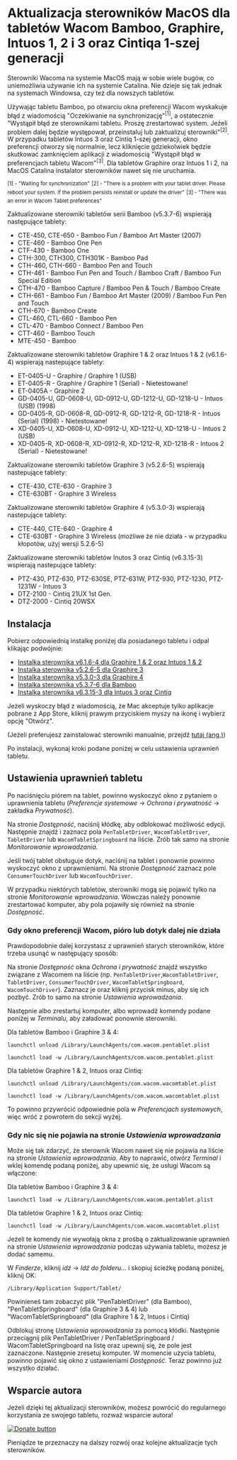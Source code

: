 # Aktualizacja sterowników MacOS dla tabletów Wacom Bamboo, Graphire, Intuos 1,  2 i 3 oraz Cintiqa 1-szej generacji

Sterowniki Wacoma na systemie MacOS mają w sobie wiele bugów, co uniemożliwia używanie ich na systemie Catalina. Nie dzieje się tak jednak na systemach Windowsa, czy też dla nowszych tabletów.

Używając tabletu Bamboo, po otwarciu okna preferencji Wacom wyskakuje błąd z wiadomością "Oczekiwanie na synchronizację"<sup>[1]</sup>, a ostatecznie "Wystąpił błąd ze sterownikami tabletu. Proszę zrestartować system. Jeżeli problem dalej będzie występował, przeinstaluj lub zaktualizuj sterowniki"<sup>[2]</sup>. W przypadku tabletów Intuos 3 oraz Cintiq 1-szej generacji, okno preferencji otworzy się normalnie, lecz kliknięcie gdziekolwiek będzie skutkować zamknięciem aplikacji z wiadomością "Wystąpił błąd w preferencjach tabletu Wacom"<sup>[3]</sup>. Dla tabletów Graphire oraz Intuos 1 i 2, na MacOS Catalina instalator sterowników nawet się nie uruchamia.

<sup>[1] - "Waiting for synchronization"</sup>
<sup>[2] - "There is a problem with your tablet driver. Please reboot your system. If the problem persists reinstall or update the driver"</sup>
<sup>[3] - "There was an error in Wacom Tablet preferences"</sup>

Zaktualizowane sterowniki tabletów serii Bamboo (v5.3.7-6) wspierają następujące tablety:

- CTE-450, CTE-650 - Bamboo Fun / Bamboo Art Master (2007)
- CTE-460 - Bamboo One Pen
- CTF-430 - Bamboo One
- CTH-300, CTH300, CTH301K - Bamboo Pad
- CTH-460, CTH-660 - Bamboo Pen and Touch
- CTH-461 - Bamboo Fun Pen and Touch / Bamboo Craft / Bamboo Fun Special Edition
- CTH-470 - Bamboo Capture / Bamboo Pen & Touch / Bamboo Create
- CTH-661 - Bamboo Fun / Bamboo Art Master (2009) / Bamboo Fun Pen and Touch
- CTH-670 - Bamboo Create
- CTL-460, CTL-660 - Bamboo Pen 
- CTL-470 - Bamboo Connect / Bamboo Pen
- CTT-460 - Bamboo Touch
- MTE-450 - Bamboo

Zaktualizowane sterowniki tabletów Graphire 1 & 2 oraz Intuos 1 & 2 (v6.1.6-4) wspierają nastepujące tablety:

- ET-0405-U - Graphire / Graphire 1 (USB)
- ET-0405-R - Graphire / Graphire 1 (Serial) - Nietestowane!
- ET-0405A - Graphire 2
- GD-0405-U, GD-0608-U, GD-0912-U, GD-1212-U, GD-1218-U - Intuos (USB) (1998)
- GD-0405-R, GD-0608-R, GD-0912-R, GD-1212-R, GD-1218-R - Intuos (Serial) (1998) - Nietestowane!
- XD-0405-U, XD-0608-U, XD-0912-U, XD-1212-U, XD-1218-U - Intuos 2 (USB)
- XD-0405-R, XD-0608-R, XD-0912-R, XD-1212-R, XD-1218-R - Intuos 2 (Serial) - Nietestowane!

Zaktualizowane sterowniki tabletów Graphire 3 (v5.2.6-5) wspierają nastepujące tablety:

- CTE-430, CTE-630 - Graphire 3
- CTE-630BT - Graphire 3 Wireless

Zaktualizowane sterowniki tabletów Graphire 4 (v5.3.0-3) wspierają nastepujące tablety:

- CTE-440, CTE-640 - Graphire 4
- CTE-630BT - Graphire 3 Wireless (możliwe że nie działa - w przypadku kłopotów, użyj wersji 5.2.6-5)

Zaktualizowane sterowniki tabletów Inutos 3 oraz Cintiq (v6.3.15-3) wspierają nastepujące tablety:

- PTZ-430, PTZ-630, PTZ-630SE, PTZ-631W, PTZ-930, PTZ-1230, PTZ-1231W - Intuos 3
- DTZ-2100 - Cintiq 21UX 1st Gen.
- DTZ-2000 - Cintiq 20WSX

## Instalacja

Pobierz odpowiednią instalkę poniżej dla posiadanego tabletu i odpal klikając podwójnie:

- [Instalka sterownika v6.1.6-4 dla Graphire 1 & 2 oraz Intuos 1 & 2](https://github.com/thenickdude/wacom-driver-fix/releases/download/patch-6/Install-Wacom-Tablet-6.1.6-4-patched.pkg)
- [Instalka sterownika v5.2.6-5 dla Graphire 3](https://github.com/thenickdude/wacom-driver-fix/releases/download/patch-6/Install-Wacom-Tablet-5.2.6-5-patched.pkg)
- [Instalka sterownika v5.3.0-3 dla Graphire 4](https://github.com/thenickdude/wacom-driver-fix/releases/download/patch-6/Install-Wacom-Tablet-5.3.0-3-patched.pkg)
- [Instalka sterownika v5.3.7-6 dla Bamboo](https://github.com/thenickdude/wacom-driver-fix/releases/download/patch-6/Install-Wacom-Tablet-5.3.7-6-patched.pkg)
- [Instalka sterownika v6.3.15-3 dla Intuos 3 oraz Cintiq](https://github.com/thenickdude/wacom-driver-fix/releases/download/patch-6/Install-Wacom-Tablet-6.3.15-3-patched.pkg)

Jeżeli wyskoczy błąd z wiadomością, że Mac akceptuje tylko aplikacje pobrane z App Store, kliknij prawym przyciskiem myszy na ikonę i wybierz opcję "Otwórz".

(Jeżeli preferujesz zainstalować sterowniki manualnie, przejdź [tutaj (ang.)](Readme-manual-installation.md))

Po instalacji, wykonaj kroki podane poniżej w celu ustawienia uprawnień tabletu.

## Ustawienia uprawnień tabletu

Po naciśnięciu piórem na tablet, powinno wyskoczyć okno z pytaniem o uprawnienia tabletu (*Preferencje systemowe* -> *Ochrona i prywatność* -> zakładka *Prywatność*).

Na stronie *Dostępność*, naciśnij kłódkę, aby odblokować możliwość edycji. Następnie znajdź i zaznacz pola `PenTabletDriver`, `WacomTabletDriver`, `TabletDriver` lub `WacomTabletSpringboard` na liście. Zrób tak samo na stronie *Monitorowanie wprowadzania*.

Jeśli twój tablet obsługuje dotyk, naciśnij na tablet i ponownie powinno wyskoczyć okno z uprawnieniami. Na stronie *Dostępność* zaznacz pole `ConsumerTouchDriver` lub `WacomTouchDriver`.

W przypadku niektórych tabletów, sterowniki mogą się pojawić tylko na stronie *Monitorowanie wprowadzania*. Wówczas należy ponownie zrestartować komputer, aby pola pojawiły się również na stronie *Dostępność*.

### Gdy okno preferencji Wacom, pióro lub dotyk dalej nie działa
Prawdopodobnie dalej korzystasz z uprawnień starych sterowników, które trzeba usunąć w następujący sposób:

Na stronie *Dostępność* okna *Ochrona i prywatność* znajdź wszystko związane z Wacomem na liście (np. `PenTabletDriver`,`WacomTabletDriver`, `TabletDriver`,  `ConsumerTouchDriver`, `WacomTabletSpringboard`, `WacomTouchDriver`). Zaznacz je oraz kliknij przycisk minus, aby się ich pozbyć. Zrób to samo na stronie *Ustawienia wprowadzania*.

Następnie albo zrestartuj komputer, albo wprowadź komendy podane poniżej w *Terminalu*, aby załadować ponownie sterowniki.

Dla tabletów Bamboo i Graphire 3 & 4:

    launchctl unload /Library/LaunchAgents/com.wacom.pentablet.plist

    launchctl load -w /Library/LaunchAgents/com.wacom.pentablet.plist
    
Dla tabletów Graphire 1 & 2, Intuos oraz Cintiq:

    launchctl unload /Library/LaunchAgents/com.wacom.wacomtablet.plist

    launchctl load -w /Library/LaunchAgents/com.wacom.wacomtablet.plist

To powinno przywrócić odpowiednie pola w *Preferencjach systemowych*, więc wróć z powrotem do sekcji wyżej.

### Gdy nic się nie pojawia na stronie *Ustawienia wprowadzania*

Może się tak zdarzyć, że sterownik Wacom nawet się nie pojawia na liście na stronie *Ustawienia wprowadzania*. Aby to naprawić, otwórz *Terminal* i wklej komendę podaną poniżej, aby upewnić się, że usługi Wacom są włączone:

Dla tabletów Bamboo i Graphire 3 & 4:

    launchctl load -w /Library/LaunchAgents/com.wacom.pentablet.plist
    
Dla tabletów Graphire 1 & 2, Intuos oraz Cintiq:

    launchctl load -w /Library/LaunchAgents/com.wacom.wacomtablet.plist

Jeżeli te komendy nie wywołają okna z prośbą o zaktualizowanie uprawnień na stronie *Ustawienia wprowadzania* podczas używania tabletu, możesz je dodać samemu.

W *Finderze*, kliknij *idź* -> *Idź do folderu...* i skopiuj ścieżkę podaną poniżej, kliknij OK: 

    /Library/Application Support/Tablet/

Powinieneś tam zobaczyć plik "PenTabletDriver" (dla Bamboo), "PenTabletSpringboard" (dla Graphire 3 & 4) lub "WacomTabletSpringboard" (dla Graphire 1 & 2, Intuos i Cintiq)

Odblokuj stronę *Ustawienia wprowadzania* za pomocą kłódki. Następnie przeciągnij plik PenTabletDriver / PenTabletSpringboard / WacomTabletSpringboard na listę oraz upewnij się, że pole jest zaznaczone. Następnie zresetuj komputer. W momencie użycia tabletu, powinno pojawić się okno z ustawieniami *Dostępność*. Teraz powinno już wszystko działać.

## Wsparcie autora

Jeżeli dzięki tej aktualizacji sterowników, możesz powrócić do regularnego korzystania ze swojego tabletu, rozważ wsparcie autora! 

[![Donate button](https://www.paypalobjects.com/en_US/i/btn/btn_donateCC_LG.gif)](https://www.paypal.com/cgi-bin/webscr?cmd=_s-xclick&hosted_button_id=CDPRHRDZUDZW4&source=url) 

Pieniądze te przeznaczy na dalszy rozwój oraz kolejne aktualizacje tych sterowników.
